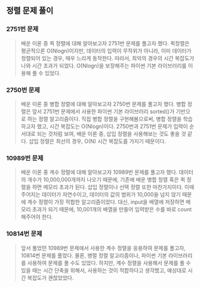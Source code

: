 ## 정렬 문제 풀이

### 2751번 문제
> 배운 이론 중 퀵 정렬에 대해 알아보고자 2751번 문제를 풀고자 했다.
> 퀵정렬은 평균적으론 O(Nlogn)이지만, 데이터의 입력이 무작위가 아니라, 이미 데이터가 정렬되어 있는 경우, 매우 느리게 동작한다.
> 따라서, 최악의 경우의 시간 복잡도가 나와 시간 초과가 되었다.
> O(Nlogn)을 보장해주는 파이썬 기본 라이브러리를 이용해 풀 수 있었다.

### 2750번 문제
> 배운 이론 중 병합 정렬에 대해 알아보고자 2750번 문제를 풀고자 했다.
> 병합 정렬은 앞서 2751번 문제에서 사용한 파이썬 기본 라이브러리 sorted()가 기반으로 하는 정렬 알고리즘이다.
> 직접 병합 정렬을 구현해봄으로써, 병합 정렬을 학습하고자 했고, 시간 복잡도는 O(Nlogn)이다.
> 2750번과 2751번 문제가 입력이 순서대로 되는 것처럼 보여, 배운 이론 중, 삽입 정렬을 사용해보는 것도 좋을 것 같다.
> 삽입 정렬은 최선의 경우, O(N) 시간 복잡도를 가지기 때문이다.

### 10989번 문제
> 배운 이론 중 계수 정렬에 대해 알아보고자 10989번 문제를 풀고자 했다.
> 데이터의 개수가 10,000,000개까지 나오기 때문에, 기존에 배운 병합 정렬 혹은 퀵 정렬을 하면 메모리 초과가 된다.
> 삽입 정렬이나 선택 정렬 또한 마찬가지이다.
> 이때 주어지는 데이터가 자연수이고, 데이터의 값의 범위가 10,000을 넘지 않기 때문에 계수 정렬이 가장 적합한 알고리즘이었다.
> 대신, input을 배열에 저장하면 메모리 초과가 되기 때문에, 10,001개의 배열을 만들어 입력받은 수를 바로 count 해주어야 한다.

### 10814번 문제
> 앞서 풀었떤 10989번 문제에서 사용한 계수 정렬을 응용하여 문제를 폴고자, 10814번 문제를 풀었다.
> 물론, 병렬 정렬 알고리즘이나, 파이썬 기본 라이브러리를 사용하여 문제를 풀 수도 있었다.
> 하지만, 계수 정렬을 사용해서 문제를 풀 수 있을 때는 시간 단축을 위해서, 사용하는 것이 적합하다고 생각했고,
> 예상대로 시간 복잡도가 괜찮았었다.
